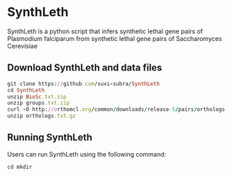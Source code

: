 # SynthLeth

SynthLeth is a python script that infers synthetic lethal gene pairs of Plasmodium falciparum from synthetic lethal gene pairs of Saccharomyces Cerevisiae 

## Download SynthLeth and data files 

```ruby
git clone https://github.com/suvi-subra/SynthLeth
cd SynthLeth
unzip BioSc.txt.zip
unzip groups.txt.zip
curl -O http://orthomcl.org/common/downloads/release-5/pairs/orthologs.txt.gz
unzip orthologs.txt.gz
```
## Running SynthLeth

Users can run SynthLeth using the following command:

```ruby
cd mkdir
```

